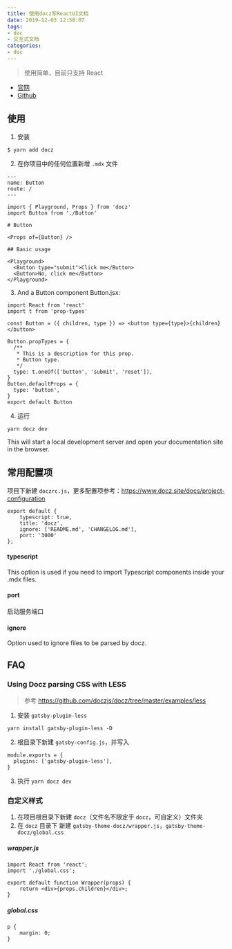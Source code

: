 ```yaml
---
title: 使用docz写ReactUI文档
date: 2019-12-03 12:58:07
tags:
- doc
- 交互式文档
categories:
- doc
---
```


> 使用简单，目前只支持 React

- [官网](https://www.docz.site/)
- [Github](https://github.com/doczjs/docz)

## 使用

1. 安装

```
$ yarn add docz
```

2. 在你项目中的任何位置新增 `.mdx` 文件
<!-- more -->
```
---
name: Button
route: /
---

import { Playground, Props } from 'docz'
import Button from './Button'

# Button

<Props of={Button} />

## Basic usage

<Playground>
  <Button type="submit">Click me</Button>
  <Button>No, click me</Button>
</Playground>
```

3. And a Button component Button.jsx:

```
import React from 'react'
import t from 'prop-types'

const Button = ({ children, type }) => <button type={type}>{children}</button>

Button.propTypes = {
  /**
   * This is a description for this prop.
   * Button type.
   */
  type: t.oneOf(['button', 'submit', 'reset']),
}
Button.defaultProps = {
  type: 'button',
}
export default Button
```

4. 运行

```
yarn docz dev
```

This will start a local development server and open your documentation site in the browser.


## 常用配置项

项目下新建 `doczrc.js`，更多配置项参考：https://www.docz.site/docs/project-configuration

```
export default {
    typescript: true,
    title: 'docz',
    ignore: ['README.md', 'CHANGELOG.md'],
    port: '3000'
};

```

#### typescript

This option is used if you need to import Typescript components inside your .mdx files.

#### port

启动服务端口

#### ignore

Option used to ignore files to be parsed by docz.

## FAQ

### Using Docz parsing CSS with LESS
> 参考 https://github.com/doczjs/docz/tree/master/examples/less

1. 安装 `gatsby-plugin-less`

```
yarn install gatsby-plugin-less -D
```

2. 根目录下新建 `gatsby-config.js`，并写入

```
module.exports = {
  plugins: ['gatsby-plugin-less'],
}
```

3. 执行 `yarn docz dev`


### 自定义样式
1. 在项目根目录下新建 `docz`（文件名不限定于 `docz`，可自定义）文件夹
2. 在 `docz` 目录下 新建 `gatsby-theme-docz/wrapper.js`，`gatsby-theme-docz/global.css`

##### wrapper.js

```
import React from 'react';
import './global.css';

export default function Wrapper(props) {
    return <div>{props.children}</div>;
}

```
##### global.css

```
p {
    margin: 0;
}
```
